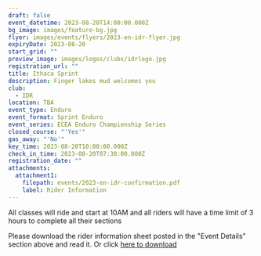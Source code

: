 ```yaml
---
draft: false
event_datetime: 2023-08-20T14:00:00.000Z
bg_image: images/feature-bg.jpg
flyer: images/events/flyers/2023-en-idr-flyer.jpg
expiryDate: 2023-08-20
start_grid: ""
preview_image: images/logos/clubs/idrlogo.jpg
registration_url: ""
title: Ithaca Sprint
description: Finger lakes mud welcomes you
club:
  - IDR
location: TBA
event_type: Enduro
event_format: Sprint Enduro
event_series: ECEA Enduro Championship Series
closed_course: "'Yes'"
gas_away: "'No'"
key_time: 2023-08-20T10:00:00.000Z
check_in_time: 2023-08-20T07:30:00.000Z
registration_date: ""
attachments:
  attachment1:
    filepath: events/2023-en-idr-confirmation.pdf
    label: Rider Information
---
```

All classes will ride and start at 10AM and all riders will have a time limit of 3 hours to complete all their sections

Please download the rider information sheet posted in the "Event Details" section above and read it. Or click [here to download](/attachments/events/2023-en-idr-confirmation.pdf)